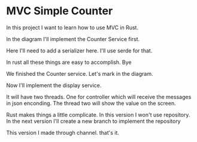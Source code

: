 # MVC Simple Counter

In this project I want to learn how to use MVC in Rust.

In the diagram I'll implement the Counter Service first.

Here I'll need to add a serializer here. I'll use serde for that.

In rust all these things are easy to accomplish. Bye

We finished the Counter service. Let's mark in the diagram.

Now I'll implement the display service.

It will have two threads. One for controller which will receive the messages
in json enconding. The thread two will show the value on the screen.

Rust makes things a little complicate. In this version I won't use repository.
In the next version I'll create a new branch to implement the repository

This version I made through channel. that's it.